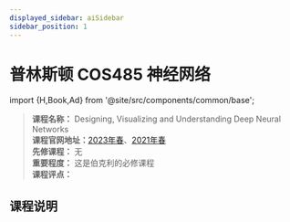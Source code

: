 ```yaml
---
displayed_sidebar: aiSidebar
sidebar_position: 1
---
```


# 普林斯顿 COS485 神经网络
import {H,Book,Ad} from '@site/src/components/common/base';




>**课程名称：** Designing, Visualizing and Understanding Deep Neural Networks   
**课程官网地址：**[2023年春](https://inst.eecs.berkeley.edu/~cs182/sp23/)、[2021年春](https://cs182sp21.github.io/)    
**先修课程：** 无  
**重要程度：** 这是伯克利的必修课程     
**课程评点：** 


## 课程说明

<Comment></Comment>
